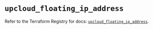 # `upcloud_floating_ip_address`

Refer to the Terraform Registry for docs: [`upcloud_floating_ip_address`](https://registry.terraform.io/providers/upcloudltd/upcloud/5.12.0/docs/resources/floating_ip_address).
